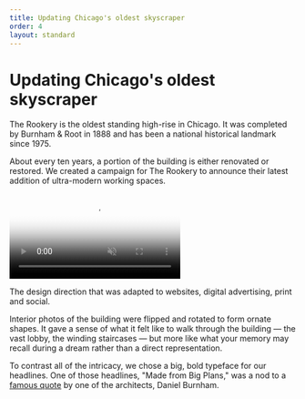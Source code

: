 ```yaml
---
title: Updating Chicago's oldest skyscraper
order: 4
layout: standard
---
```

<div class="page">
  <div class="type-column revealblock">
    <h1>Updating Chicago's oldest skyscraper</h1>
    <p>The Rookery is the oldest standing high-rise in Chicago. It was completed by Burnham & Root in 1888 and has been a national historical landmark since 1975.</p>
    <p>About every ten years, a portion of the building is either renovated or restored. We created a campaign for The Rookery to announce their latest addition of ultra-modern working spaces.</p>
  </div>
  <div class="video-column-600 revealblock">
    <video autoplay loop muted playsinline poster="https://res.cloudinary.com/benludwig/image/upload/f_auto,q_auto:best/v1564074205/rookery-1_txuf78.png">
      <source src="https://res.cloudinary.com/benludwig/video/upload/vc_auto/v1564001833/rookery-video-1_x7fj2c.mp4" type="video/mp4">
      <source src="https://res.cloudinary.com/benludwig/video/upload/vc_auto/v1564001833/rookery-video-1_x7fj2c.webm" type="video/webm">
      Your browser does not support the video tag.
    </video>
    <p class="caption">The design direction that was adapted to websites, digital advertising, print and social.</p>
  </div>

  <div class="type-column revealblock">
    <p>Interior photos of the building were flipped and rotated to form ornate shapes. It gave a sense of what it felt like to walk through the building &#8212; the vast lobby, the winding staircases &#8212; but more like what your memory may recall during a dream rather than a direct representation.</p>
    <p>To contrast all of the intricacy, we chose a big, bold typeface for our headlines. One of those headlines, "Made from Big Plans," was a nod to a <a href="https://en.wikiquote.org/wiki/Daniel_Burnham" target="_blank">famous quote</a> by one of the architects, Daniel Burnham.</p>
  </div>

</div>

